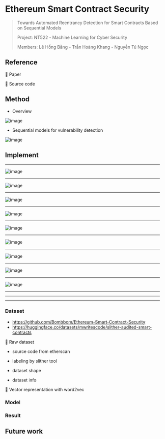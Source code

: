 # Ethereum Smart Contract Security
> Towards Automated Reentrancy Detection for Smart Contracts Based on Sequential Models
> 
> Project: NT522 - Machine Learning for Cyber Security
>
> Members: Lê Hồng Bằng - Trần Hoàng Khang - Nguyễn Tú Ngọc

## Reference 

:pushpin: Paper

:pushpin: Source code


## Method

- Overview 

![image](https://user-images.githubusercontent.com/108725538/205420959-c06f54a7-96aa-426b-a4d8-8a9a602caa91.png)


- Sequential models for vulnerability detection 

![image](https://user-images.githubusercontent.com/108725538/205420990-63ee5381-c3ef-4625-a2de-42998b6b5057.png)

## Implement

---

![image](https://user-images.githubusercontent.com/108725538/209459049-a6019acd-192b-49be-8a58-d94cc43ed7f7.png)

---

![image](https://user-images.githubusercontent.com/108725538/209459067-0d0d3a08-3f6e-4f05-b02f-71bf485591d0.png)

---

![image](https://user-images.githubusercontent.com/108725538/209459076-d88e6660-b2c2-42d8-87c4-43be7a68ab82.png)

---

![image](https://user-images.githubusercontent.com/108725538/209459116-c4d585cf-4e7f-416e-b194-219af151ab94.png)

---

![image](https://user-images.githubusercontent.com/108725538/209459264-a97e6d38-c817-4282-9741-98ac69a9adb4.png)


---

![image](https://user-images.githubusercontent.com/108725538/209459437-5f30c035-e5ea-46f4-a7b7-d63a4fc34c65.png)


---

![image](https://user-images.githubusercontent.com/108725538/209459444-0f0bd2c1-14b6-4158-9cf8-a8dc8189a8ac.png)

---

![image](https://user-images.githubusercontent.com/108725538/209459463-09582fd7-3b8f-4780-9b08-79bd27ff7cb8.png)


---
![image](https://user-images.githubusercontent.com/108725538/209459453-a911a2a4-3f38-4e44-a5ae-c58006b20829.png)

----

----

----



### Dataset 

- https://github.com/Bombbom/Ethereum-Smart-Contract-Security
- https://huggingface.co/datasets/mwritescode/slither-audited-smart-contracts

:pushpin: Raw dataset
- source code from etherscan

- labeling by slither tool

- dataset shape

- dataset info

:pushpin: Vector representation with word2vec 

### Model

### Result 

## Future work 
